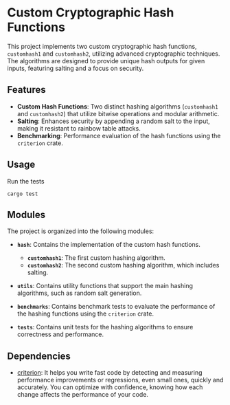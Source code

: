 # Custom Cryptographic Hash Functions

This project implements two custom cryptographic hash functions, `customhash1` and `customhash2`, utilizing advanced cryptographic techniques. The algorithms are designed to provide unique hash outputs for given inputs, featuring salting and a focus on security.

## Features

- **Custom Hash Functions**: Two distinct hashing algorithms (`customhash1` and `customhash2`) that utilize bitwise operations and modular arithmetic.
- **Salting**: Enhances security by appending a random salt to the input, making it resistant to rainbow table attacks.
- **Benchmarking**: Performance evaluation of the hash functions using the `criterion` crate.

## Usage
Run the tests
```
cargo test
```

## Modules

The project is organized into the following modules:

- **`hash`**: Contains the implementation of the custom hash functions.
  - **`customhash1`**: The first custom hashing algorithm.
  - **`customhash2`**: The second custom hashing algorithm, which includes salting.
  
- **`utils`**: Contains utility functions that support the main hashing algorithms, such as random salt generation.

- **`benchmarks`**: Contains benchmark tests to evaluate the performance of the hashing functions using the `criterion` crate.

- **`tests`**: Contains unit tests for the hashing algorithms to ensure correctness and performance.

## Dependencies

- [criterion](https://github.com/bheisler/criterion.rs): It helps you write fast code by detecting and measuring performance improvements or regressions, even small ones, quickly and accurately. You can optimize with confidence, knowing how each change affects the performance of your code.
